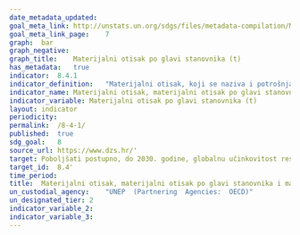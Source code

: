 ```yaml
---	
date_metadata_updated:	
goal_meta_link:	http://unstats.un.org/sdgs/files/metadata-compilation/Metadata-Goal-8.pdf'
goal_meta_link_page:	7
graph:	bar
graph_negative:	
graph_title:	Materijalni otisak po glavi stanovnika (t)
has_metadata:	true
indicator:	8.4.1
indicator_definition:	"Materijalni otisak, koji se naziva i potrošnja sirovna (RMC), predstavlja globalnu potražnju za ekstrakcijom materijala (minerala, metalnih ruda, biomase, fosilnih energetskih materijala) izazvanu potrošnjom  dobara i usluga unutar geografskog referentnog područja. Podaci o materijalnim otiscima proizlaze iz računa materijalnih tokova, koji modeliraju tokove prirodnih resursa iz okoliša u gospodarstvo. Materijalni otisak po glavi stanovnika prema vrsti sirovine ( u tonama) izračunava se stavljanjem u odnos materijalnog otiska i godišnjeg prosjeka broja stanovnika. Izvor: Eurostat"
indicator_name:	Materijalni otisak, materijalni otisak po glavi stanovnika i materijalni otisak po BDP-u
indicator_variable:	Materijalni otisak po glavi stanovnika (t)
layout:	indicator
periodicity:	
permalink:	/8-4-1/
published:	true  
sdg_goal:	8
source_url:	https://www.dzs.hr/'
target:	Poboljšati postupno, do 2030. godine, globalnu učinkovitost resursa u potrošnji i proizvodnji i nastojati razdvojiti gospodarski rast od degradacije okoliša, sukladno 10-godišnjem okviru programa održive potrošnje i proizvodnje, razvijene zemlje preuzimaju vodstvo
target_id:	8.4'
time_period:	
title:	Materijalni otisak, materijalni otisak po glavi stanovnika i materijalni otisak po BDP-u
un_custodial_agency:	"UNEP  (Partnering  Agencies:  OECD)"
un_designated_tier:	2
indicator_variable_2:	
indicator_variable_3:	
---	
```

